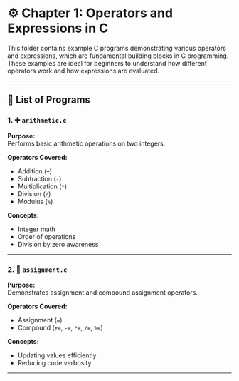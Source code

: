 
# ⚙️ Chapter 1: Operators and Expressions in C

This folder contains example C programs demonstrating various operators and expressions, which are fundamental building blocks in C programming. These examples are ideal for beginners to understand how different operators work and how expressions are evaluated.

---

## 📂 List of Programs


### 1. ➕ `arithmetic.c`
**Purpose:**  
Performs basic arithmetic operations on two integers.

**Operators Covered:**  
- Addition (`+`)  
- Subtraction (`-`)  
- Multiplication (`*`)  
- Division (`/`)  
- Modulus (`%`)

**Concepts:**  
- Integer math  
- Order of operations  
- Division by zero awareness

---

### 2. 📝 `assignment.c`
**Purpose:**  
Demonstrates assignment and compound assignment operators.

**Operators Covered:**  
- Assignment (`=`)  
- Compound (`+=`, `-=`, `*=`, `/=`, `%=`)

**Concepts:**  
- Updating values efficiently  
- Reducing code verbosity

---
